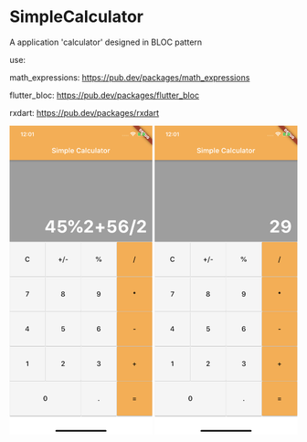 # SimpleCalculator
A application 'calculator' designed in BLOC pattern

use:

math_expressions: https://pub.dev/packages/math_expressions

flutter_bloc: https://pub.dev/packages/flutter_bloc

rxdart: https://pub.dev/packages/rxdart

<img src="https://github.com/HongUkOrg/SimpleCalculator/blob/master/IMG_0850.PNG?raw=true" width="250">           <img src="https://github.com/HongUkOrg/SimpleCalculator/blob/master/IMG_0851.PNG?raw=true" width="250">
